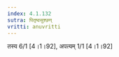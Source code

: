 ```yaml
---
index: 4.1.132
sutra: पितृष्वसुश्छण्
vritti: anuvritti
---
```


तस्य 6/1 [4।1।92], अपत्यम् 1/1 [4।1।92]